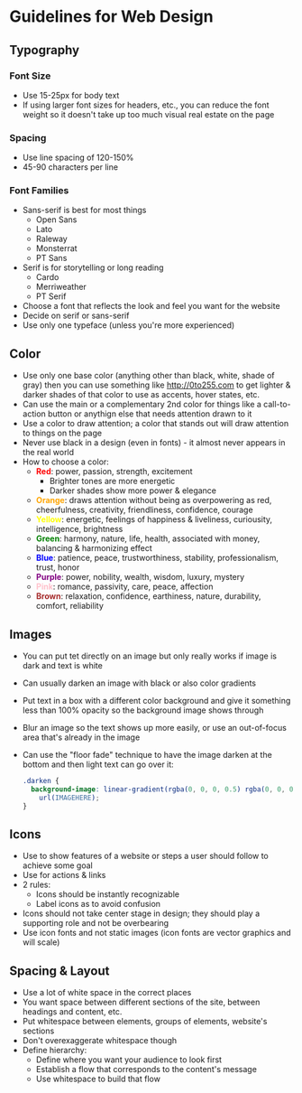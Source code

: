 # Guidelines for Web Design

## Typography

### Font Size

- Use 15-25px for body text
- If using larger font sizes for headers, etc., you can reduce the font weight so it doesn't take up too much visual real estate on the page

### Spacing

- Use line spacing of 120-150%
- 45-90 characters per line

### Font Families

- Sans-serif is best for most things
  - Open Sans
  - Lato
  - Raleway
  - Monsterrat
  - PT Sans
- Serif is for storytelling or long reading
  - Cardo
  - Merriweather
  - PT Serif
- Choose a font that reflects the look and feel you want for the website
- Decide on serif or sans-serif
- Use only one typeface (unless you're more experienced)

## Color

- Use only one base color (anything other than black, white, shade of gray) then you can use something like http://0to255.com to get lighter & darker shades of that color to use as accents, hover states, etc.
- Can use the main or a complementary 2nd color for things like a call-to-action button or anythign else that needs attention drawn to it
- Use a color to draw attention; a color that stands out will draw attention to things on the page
- Never use black in a design (even in fonts) - it almost never appears in the real world
- How to choose a color:
  - <span style="color:red; font-weight:bold">Red</span>: power, passion, strength, excitement
    - Brighter tones are more energetic
    - Darker shades show more power & elegance
  - <span style="color:orange; font-weight:bold">Orange</span>: draws attention without being as overpowering as red, cheerfulness, creativity, friendliness, confidence, courage
  - <span style="color:yellow; font-weight:bold">Yellow</span>: energetic, feelings of happiness & liveliness, curiousity, intelligence, brightness
  - <span style="color:green; font-weight:bold">Green</span>: harmony, nature, life, health, associated with money, balancing & harmonizing effect
  - <span style="color:blue; font-weight:bold">Blue</span>: patience, peace, trustworthiness, stability, professionalism, trust, honor
  - <span style="color:purple; font-weight:bold">Purple</span>: power, nobility, wealth, wisdom, luxury, mystery
  - <span style="color:pink; font-weight:bold">Pink</span>: romance, passivity, care, peace, affection
  - <span style="color:brown; font-weight:bold">Brown</span>: relaxation, confidence, earthiness, nature, durability, comfort, reliability

## Images

- You can put tet directly on an image but only really works if image is dark and text is white
- Can usually darken an image with black or also color gradients
- Put text in a box with a different color background and give it something less than 100% opacity so the background image shows through
- Blur an image so the text shows up more easily, or use an out-of-focus area that's already in the image
- Can use the "floor fade" technique to have the image darken at the bottom and then light text can go over it:

  ```css
  .darken {
    background-image: linear-gradient(rgba(0, 0, 0, 0.5) rgba(0, 0, 0, 0.5)),
      url(IMAGEHERE);
  }
  ```

## Icons

- Use to show features of a website or steps a user should follow to achieve some goal
- Use for actions & links
- 2 rules:
  - Icons should be instantly recognizable
  - Label icons as to avoid confusion
- Icons should not take center stage in design; they should play a supporting role and not be overbearing
- Use icon fonts and not static images (icon fonts are vector graphics and will scale)

## Spacing & Layout

- Use a lot of white space in the correct places
- You want space between different sections of the site, between headings and content, etc.
- Put whitespace between elements, groups of elements, website's sections
- Don't overexaggerate whitespace though
- Define hierarchy:
  - Define where you want your audience to look first
  - Establish a flow that corresponds to the content's message
  - Use whitespace to build that flow
